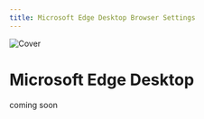 ```yaml
---
title: Microsoft Edge Desktop Browser Settings
---
```


![Cover](/assets/covers/microsoft-edge.png)

# Microsoft Edge Desktop

coming soon